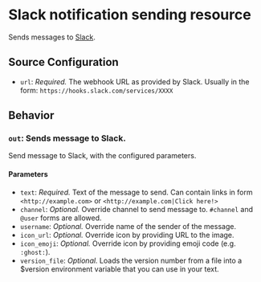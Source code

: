 # Slack notification sending resource

Sends messages to [Slack](https://slack.com).

## Source Configuration

* `url`: *Required.* The webhook URL as provided by Slack. Usually in the form: `https://hooks.slack.com/services/XXXX`

## Behavior

### `out`: Sends message to Slack.

Send message to Slack, with the configured parameters.

#### Parameters

* `text`: *Required.* Text of the message to send. Can contain links in form `<http://example.com>` or `<http://example.com|Click here!>`
* `channel`: *Optional.* Override channel to send message to. `#channel` and `@user` forms are allowed.
* `username`: *Optional.* Override name of the sender of the message.
* `icon_url`: *Optional.* Override icon by providing URL to the image.
* `icon_emoji`: *Optional.* Override icon by providing emoji code (e.g. `:ghost:`).
* `version_file`: *Optional.* Loads the version number from a file into
  a $version environment variable that you can use in your text.

